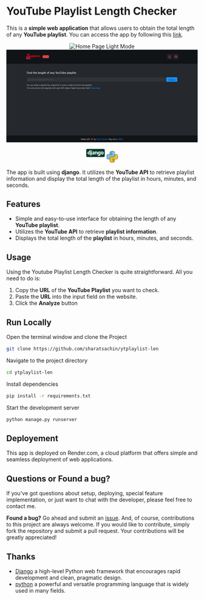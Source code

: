 # YouTube Playlist Length Checker


This is a **simple web application** that allows users to obtain the total length of any **YouTube playlist**. You can access the app by following this [link](https://ytplaylist-len.sharats.dev/).

<p align="center">
  <img src="static/homepagelightmode.png#gh-dark-mode-only" alt="Home Page Light Mode" >
  <img src="static/homepagedarkmode.png#gh-light-mode-only" alt="Home Page Light Mode">
  <br>
  <code><img height="50" src="static/django.png"></code>
  <code><img height="30" src="static/python.png"></code>
</p>


The app is built using **django**. It utilizes the **YouTube API** to retrieve playlist information and display the total length of the playlist in hours, minutes, and seconds.


## Features

* Simple and easy-to-use interface for obtaining the length of any **YouTube playlist**.
* Utilizes the **YouTube API** to retrieve **playlist information**.
* Displays the total length of the **playlist** in hours, minutes, and seconds.

## Usage

Using the Youtube Playlist Length Checker is quite straightforward. All you need to do is:

1. Copy the **URL** of the **YouTube Playlist** you want to check.
2. Paste the **URL** into the input field on the website.
3. Click the **Analyze** button

## Run Locally

Open the terminal window and clone the Project

```bash
git clone https://github.com/sharatsachin/ytplaylist-len
```
Navigate to the project directory

```bash
cd ytplaylist-len
```
Install dependencies

```bash
pip install -r requirements.txt
```
Start the development server

```bash
python manage.py runserver
```

## Deployement

This app is deployed on Render.com, a cloud platform that offers simple and seamless deployment of web applications.


## Questions or Found a bug?

If you've got questions about setup, deploying, special feature implementation, or just want to chat with the developer, please feel free to contact me.

**Found a bug?** Go ahead and submit an [issue](https://github.com/sharatsachin/ytplaylist-len/issues). And, of course, contributions to this project are always welcome. If you would like to contribute, simply fork the repository and submit a pull request. Your contributions will be greatly appreciated!

## Thanks

* [Django](https://www.djangoproject.com/) a high-level Python web framework that encourages rapid development and clean, pragmatic design.
* [python](https://www.python.org/) a powerful and versatile programming language that is widely used in many fields.
